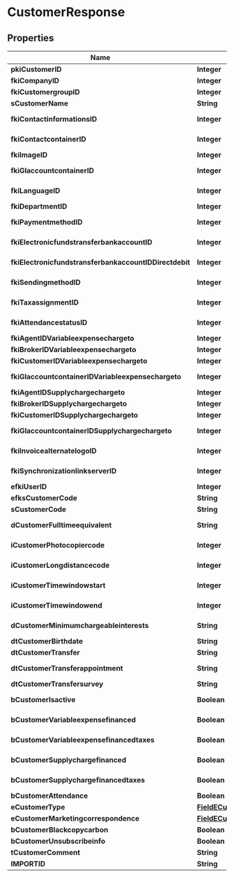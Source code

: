 

# CustomerResponse

## Properties

Name | Type | Description | Notes
------------ | ------------- | ------------- | -------------
**pkiCustomerID** | **Integer** | The unique ID of the Customer. | 
**fkiCompanyID** | **Integer** | The unique ID of the Company | 
**fkiCustomergroupID** | **Integer** | The unique ID of the Customergroup | 
**sCustomerName** | **String** | The name of the Customer | 
**fkiContactinformationsID** | **Integer** | The unique ID of the Contactinformations | 
**fkiContactcontainerID** | **Integer** | The unique ID of the Contactcontainer | 
**fkiImageID** | **Integer** | The unique ID of the Image | 
**fkiGlaccountcontainerID** | **Integer** | The unique ID of the Glaccountcontainer | 
**fkiLanguageID** | **Integer** | The unique ID of the Language.  Valid values:  |Value|Description| |-|-| |1|French| |2|English| | 
**fkiDepartmentID** | **Integer** | The unique ID of the Department | 
**fkiPaymentmethodID** | **Integer** | The unique ID of the Paymentmethod | 
**fkiElectronicfundstransferbankaccountID** | **Integer** | The unique ID of the Electronicfundstransferbankaccount | 
**fkiElectronicfundstransferbankaccountIDDirectdebit** | **Integer** | The unique ID of the Electronicfundstransferbankaccount | 
**fkiSendingmethodID** | **Integer** | The unique ID of the Sendingmethod | 
**fkiTaxassignmentID** | **Integer** | The unique ID of the Taxassignment.  Valid values:  |Value|Description| |-|-| |1|No tax| |2|GST| |3|HST (ON)| |4|HST (NB)| |5|HST (NS)| |6|HST (NL)| |7|HST (PE)| |8|GST + QST (QC)| |9|GST + QST (QC) Non-Recoverable| |10|GST + PST (BC)| |11|GST + PST (SK)| |12|GST + RST (MB)| |13|GST + PST (BC) Non-Recoverable| |14|GST + PST (SK) Non-Recoverable| |15|GST + RST (MB) Non-Recoverable| | 
**fkiAttendancestatusID** | **Integer** | The unique ID of the Attendancestatus | 
**fkiAgentIDVariableexpensechargeto** | **Integer** | The unique ID of the Agent. | 
**fkiBrokerIDVariableexpensechargeto** | **Integer** | The unique ID of the Broker. | 
**fkiCustomerIDVariableexpensechargeto** | **Integer** | The unique ID of the Customer. | 
**fkiGlaccountcontainerIDVariableexpensechargeto** | **Integer** | The unique ID of the Glaccountcontainer | 
**fkiAgentIDSupplychargechargeto** | **Integer** | The unique ID of the Agent. | 
**fkiBrokerIDSupplychargechargeto** | **Integer** | The unique ID of the Broker. | 
**fkiCustomerIDSupplychargechargeto** | **Integer** | The unique ID of the Customer. | 
**fkiGlaccountcontainerIDSupplychargechargeto** | **Integer** | The unique ID of the Glaccountcontainer | 
**fkiInvoicealternatelogoID** | **Integer** | The unique ID of the Invoicealternatelogo | 
**fkiSynchronizationlinkserverID** | **Integer** | The unique ID of the Synchronizationlinkserver | 
**efkiUserID** | **Integer** | The unique ID of the User |  [optional]
**efksCustomerCode** | **String** | The code of the Customer |  [optional]
**sCustomerCode** | **String** | The code of the Customer | 
**dCustomerFulltimeequivalent** | **String** | The fulltimeequivalent of the Customer | 
**iCustomerPhotocopiercode** | **Integer** | The photocopiercode of the Customer | 
**iCustomerLongdistancecode** | **Integer** | The longdistancecode of the Customer | 
**iCustomerTimewindowstart** | **Integer** | The timewindowstart of the Customer | 
**iCustomerTimewindowend** | **Integer** | The timewindowend of the Customer | 
**dCustomerMinimumchargeableinterests** | **String** | The minimumchargeableinterests of the Customer | 
**dtCustomerBirthdate** | **String** | The birthdate of the Customer | 
**dtCustomerTransfer** | **String** | The transfer of the Customer | 
**dtCustomerTransferappointment** | **String** | The transferappointment of the Customer | 
**dtCustomerTransfersurvey** | **String** | The transfersurvey of the Customer | 
**bCustomerIsactive** | **Boolean** | Whether the customer is active or not | 
**bCustomerVariableexpensefinanced** | **Boolean** | Whether if it&#39;s an variableexpensefinanced | 
**bCustomerVariableexpensefinancedtaxes** | **Boolean** | Whether if it&#39;s an variableexpensefinancedtaxes | 
**bCustomerSupplychargefinanced** | **Boolean** | Whether if it&#39;s an supplychargefinanced | 
**bCustomerSupplychargefinancedtaxes** | **Boolean** | Whether if it&#39;s an supplychargefinancedtaxes | 
**bCustomerAttendance** | **Boolean** | Whether if it&#39;s an attendance | 
**eCustomerType** | [**FieldECustomerType**](FieldECustomerType.md) |  | 
**eCustomerMarketingcorrespondence** | [**FieldECustomerMarketingcorrespondence**](FieldECustomerMarketingcorrespondence.md) |  | 
**bCustomerBlackcopycarbon** | **Boolean** | Whether if it&#39;s an blackcopycarbon | 
**bCustomerUnsubscribeinfo** | **Boolean** | Whether if it&#39;s an unsubscribeinfo | 
**tCustomerComment** | **String** | The comment of the Customer | 
**IMPORTID** | **String** |  |  [optional]




